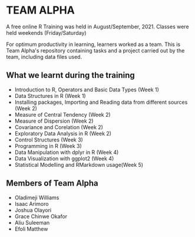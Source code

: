 # TEAM ALPHA
A free online R Training was held in August/September, 2021. Classes were held weekends (Friday/Saturday)

For optimum productivity in learning, learners worked as a team. This is Team Alpha's repository containing tasks and a project carried out by the team, including data files used.
## What we learnt during the training
* Introduction to R, Operators and Basic Data Types (Week 1)
* Data Structures in R (Week 1)
* Installing packages, Importing and Reading data from different sources (Week 2)
* Measure of Central Tendency (Week 2)
* Measure of Dispersion (Week 2)
* Covariance and Corelation (Week 2)
* Exploratory Data Analysis in R (Week 2)
* Control Structures (Week 3)
* Programming in R (Week 3)
* Data Manipulation with dplyr in R (Week 4)
* Data Visualization with ggplot2 (Week 4)
* Statistical Modelling and RMarkdown usage(Week 5)


## Members of Team Alpha
* Oladimeji Williams
* Isaac Arimoro
* Joshua Olayori
* Grace Chinwe Okafor
* Aliu Suleeman
* Efoli Matthew

